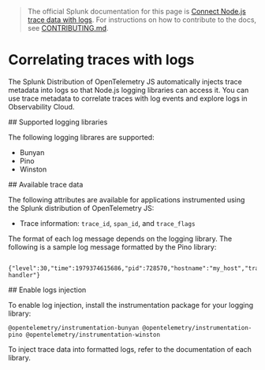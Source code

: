 > The official Splunk documentation for this page is [Connect Node.js trace data with logs](https://docs.splunk.com/Observability/gdi/get-data-in/application/nodejs/instrumentation/connect-traces-logs.html). For instructions on how to contribute to the docs, see [CONTRIBUTING.md](../CONTRIBUTING.md#documentation).
# Correlating traces with logs

The Splunk Distribution of OpenTelemetry JS automatically injects trace metadata into logs so that Node.js logging libraries can access it. You can use trace metadata to correlate traces with log events and explore logs in Observability Cloud.

## Supported logging libraries

The following logging librares are supported:

- Bunyan
- Pino
- Winston

## Available trace data

The following attributes are available for applications instrumented using the Splunk distribution of OpenTelemetry JS:

- Trace information: `trace_id`, `span_id`, and `trace_flags`

The format of each log message depends on the logging library. The following is a sample log message formatted by the Pino library:

```
   {"level":30,"time":1979374615686,"pid":728570,"hostname":"my_host","trace_id":"f8e261432221096329baf5e62090d856","span_id":"3235afe76b55fe51","trace_flags":"01","url":"/lkasd","msg":"request handler"}
```

## Enable logs injection

To enable log injection, install the instrumentation package for your logging library:

``
@opentelemetry/instrumentation-bunyan
@opentelemetry/instrumentation-pino
@opentelemetry/instrumentation-winston
``

To inject trace data into formatted logs, refer to the documentation of each library.